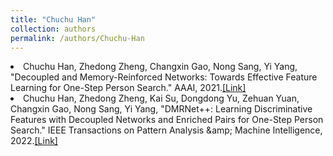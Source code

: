 ```yaml
---
title: "Chuchu Han"
collection: authors
permalink: /authors/Chuchu-Han
---
```

 <li> Chuchu Han,  Zhedong Zheng,  Changxin Gao,  Nong Sang,  Yi Yang, &quot;Decoupled and Memory-Reinforced Networks: Towards Effective Feature Learning for One-Step Person Search.&quot; AAAI, 2021.<a href='https://zdzheng.xyz/publication/Decouple2021'>[Link]</a> </li>
 <li> Chuchu Han,  Zhedong Zheng,  Kai Su,  Dongdong Yu,  Zehuan Yuan,  Changxin Gao,  Nong Sang,  Yi Yang, &quot;DMRNet++: Learning Discriminative Features with Decoupled Networks and Enriched Pairs for One-Step Person Search.&quot; IEEE Transactions on Pattern Analysis &amp;amp; Machine Intelligence, 2022.<a href='https://zdzheng.xyz/publication/DMRNet-L2022'>[Link]</a> </li>